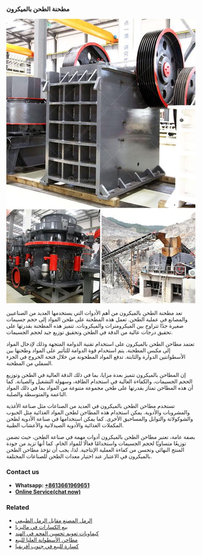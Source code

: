 <h3>مطحنة الطحن بالميكرون</h3><img src='1701854021.jpg' alt=''><p>تعد مطحنة الطحن بالميكرون من أهم الأدوات التي يستخدمها العديد من الصناعيين والمصانع في عملية الطحن. تعمل هذه المطحنة على طحن المواد إلى حجم جسيمات صغيرة جدًا تتراوح بين الميكرومترات والميكرونات. تتميز هذه المطحنة بقدرتها على تحقيق درجات عالية من الدقة في الطحن وتحقيق توزيع جيد لحجم الجسيمات.</p><p>تعتمد مطاحن الطحن بالميكرون على استخدام تقنية الدوامة المتجهة وذلك لإدخال المواد إلى مكبس المطحنة. يتم استخدام قوة الدوامة للتأثير على المواد وطحنها بين الأسطوانتين الدوارة والثابتة. تدفع المواد المطحونة من خلال فتحة الخروج في الجزء السفلي من المطحنة.</p><p>إن المطاحن بالميكرون تتميز بعدة مزايا، بما في ذلك الدقة العالية في الطحن وتوزيع الحجم الجسيمات، والكفاءة العالية في استخدام الطاقة، وسهولة التشغيل والصيانة. كما أن هذه المطاحن تمتاز بقدرتها على طحن مجموعة متنوعة من المواد بما في ذلك المواد الناعمة والمتوسطة والصلبة.</p><p>تستخدم مطاحن الطحن بالميكرون في العديد من الصناعات مثل صناعة الأغذية والمشروبات والأدوية. يمكن استخدام هذه المطاحن لطحن المواد الغذائية مثل الحبوب والشوكولاتة والتوابل والمساحيق الأخرى. كما يمكن استخدامها في صناعة الأدوية لطحن المكملات الغذائية والأدوية الصيدلانية والأعشاب الطبية.</p><p>بصفة عامة، تعتبر مطاحن الطحن بالميكرون أدوات مهمة في صناعة الطحن، حيث تضمن توزيعًا متساويًا لحجم الجسيمات واستخدامًا فعالًا للمواد الخام. كما أنها تزيد من جودة المنتج النهائي وتحسن من كفاءة العملية الإنتاجية. لذا، يجب أن تؤخذ مطاحن الطحن بالميكرون في الاعتبار عند اختيار معدات الطحن للصناعات المختلفة.</p><h3>Contact us</h3><ul><li><strong>Whatsapp:&nbsp;<a href="https://wa.me/8613661969651">+8613661969651</a></strong></li><li><a href="https://swt.shibang-china.com/?git&amp;zhl&amp;مطحنة الطحن بالميكرون"><strong>Online Service(chat now)</strong></a></li></ul><h3>Related</h3><ul><li><a href='الرمل المصنع مقابل الرمل الطبيعي.md'>الرمل المصنع مقابل الرمل الطبيعي</a></li><li><a href='بيع الكسارات في ماليزيا.md'>بيع الكسارات في ماليزيا</a></li><li><a href='كيماويات تعويم تحسين الفحم في الهند.md'>كيماويات تعويم تحسين الفحم في الهند</a></li><li><a href='مطاحن الأسطوانة العليا للبيع.md'>مطاحن الأسطوانة العليا للبيع</a></li><li><a href='كسارة للبيع في جنوب أفريقيا.md'>كسارة للبيع في جنوب أفريقيا</a></li></ul>